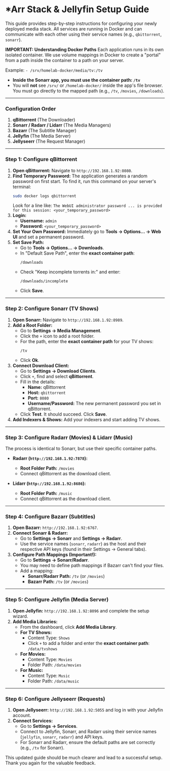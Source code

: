 # *Arr Stack & Jellyfin Setup Guide

This guide provides step-by-step instructions for configuring your newly deployed media stack. All services are running in Docker and can communicate with each other using their service names (e.g., `qbittorrent`, `sonarr`).

**IMPORTANT: Understanding Docker Paths**
Each application runs in its own isolated container. We use volume mappings in Docker to create a "portal" from a path inside the container to a path on your server.

Example: `- /srv/homelab-docker/media/tv:/tv`
- **Inside the Sonarr app, you must use the container path: `/tv`**
- You will **not** see `/srv/` or `/homelab-docker/` inside the app's file browser. You must go directly to the mapped path (e.g., `/tv`, `/movies`, `/downloads`).

---

### **Configuration Order**

1.  **qBittorrent** (The Downloader)
2.  **Sonarr / Radarr / Lidarr** (The Media Managers)
3.  **Bazarr** (The Subtitle Manager)
4.  **Jellyfin** (The Media Server)
5.  **Jellyseerr** (The Request Manager)

---

### **Step 1: Configure qBittorrent**

1.  **Open qBittorrent:** Navigate to `http://192.168.1.92:8080`.
2.  **Find Temporary Password:** The application generates a random password on first start. To find it, run this command on your server's terminal:
    ```bash
    sudo docker logs qbittorrent
    ```
    Look for a line like: `The WebUI administrator password ... is provided for this session: <your_temporary_password>`
3.  **Login:**
    *   **Username:** `admin`
    *   **Password:** `<your_temporary_password>`
4.  **Set Your Own Password:** Immediately go to **Tools -> Options... -> Web UI** and set a permanent password.
5.  **Set Save Path:**
    *   Go to **Tools -> Options... -> Downloads**.
    *   In "Default Save Path", enter the **exact container path**:
        ```
        /downloads
        ```
    *   Check "Keep incomplete torrents in:" and enter:
        ```
        /downloads/incomplete
        ```
    *   Click **Save**.

---

### **Step 2: Configure Sonarr (TV Shows)**

1.  **Open Sonarr:** Navigate to `http://192.168.1.92:8989`.
2.  **Add a Root Folder:**
    *   Go to **Settings -> Media Management**.
    *   Click the `+` icon to add a root folder.
    *   For the path, enter the **exact container path** for your TV shows:
        ```
        /tv
        ```
    *   Click **Ok**.
3.  **Connect Download Client:**
    *   Go to **Settings -> Download Clients**.
    *   Click `+`, find and select **qBittorrent**.
    *   Fill in the details:
        *   **Name:** qBittorrent
        *   **Host:** `qbittorrent`
        *   **Port:** `8080`
        *   **Username/Password:** The new permanent password you set in qBittorrent.
    *   Click **Test**. It should succeed. Click **Save**.
4.  **Add Indexers & Shows:** Add your indexers and start adding TV shows.

---

### **Step 3: Configure Radarr (Movies) & Lidarr (Music)**

The process is identical to Sonarr, but use their specific container paths.

*   **Radarr (`http://192.168.1.92:7878`):**
    *   **Root Folder Path:** `/movies`
    *   Connect qBittorrent as the download client.

*   **Lidarr (`http://192.168.1.92:8686`):**
    *   **Root Folder Path:** `/music`
    *   Connect qBittorrent as the download client.

---

### **Step 4: Configure Bazarr (Subtitles)**

1.  **Open Bazarr:** `http://192.168.1.92:6767`.
2.  **Connect Sonarr & Radarr:**
    *   Go to **Settings -> Sonarr** and **Settings -> Radarr**.
    *   Use the service names (`sonarr`, `radarr`) as the host and their respective API keys (found in their Settings -> General tabs).
3.  **Configure Path Mappings (Important!):**
    *   Go to **Settings -> Sonarr/Radarr**.
    *   You may need to define path mappings if Bazarr can't find your files.
    *   Add a mapping:
        *   **Sonarr/Radarr Path:** `/tv` (or `/movies`)
        *   **Bazarr Path:** `/tv` (or `/movies`)

---

### **Step 5: Configure Jellyfin (Media Server)**

1.  **Open Jellyfin:** `http://192.168.1.92:8096` and complete the setup wizard.
2.  **Add Media Libraries:**
    *   From the dashboard, click **Add Media Library**.
    *   **For TV Shows:**
        *   Content Type: `Shows`
        *   Click `+` to add a folder and enter the **exact container path**: `/data/tvshows`
    *   **For Movies:**
        *   Content Type: `Movies`
        *   Folder Path: `/data/movies`
    *   **For Music:**
        *   Content Type: `Music`
        *   Folder Path: `/data/music`

---

### **Step 6: Configure Jellyseerr (Requests)**

1.  **Open Jellyseerr:** `http://192.168.1.92:5055` and log in with your Jellyfin account.
2.  **Connect Services:**
    *   Go to **Settings -> Services**.
    *   Connect to Jellyfin, Sonarr, and Radarr using their service names (`jellyfin`, `sonarr`, `radarr`) and API keys.
    *   For Sonarr and Radarr, ensure the default paths are set correctly (e.g., `/tv` for Sonarr).

This updated guide should be much clearer and lead to a successful setup. Thank you again for the valuable feedback.